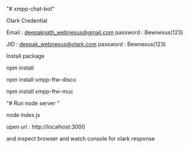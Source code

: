 "# xmpp-chat-bot" 

Olark Credential

Email : deepaknath_webnexus@gmail.com
password : Bewnexus(123)

JID : deepak_webnexus@olark.com
password : Bewnexus(123)

Install package

npm install 

npm install xmpp-ftw-disco

npm install xmpp-ftw-muc

"# Run node server "

node index.js

open url : http://localhost:3000

and inspect browser and watch console for olark response


